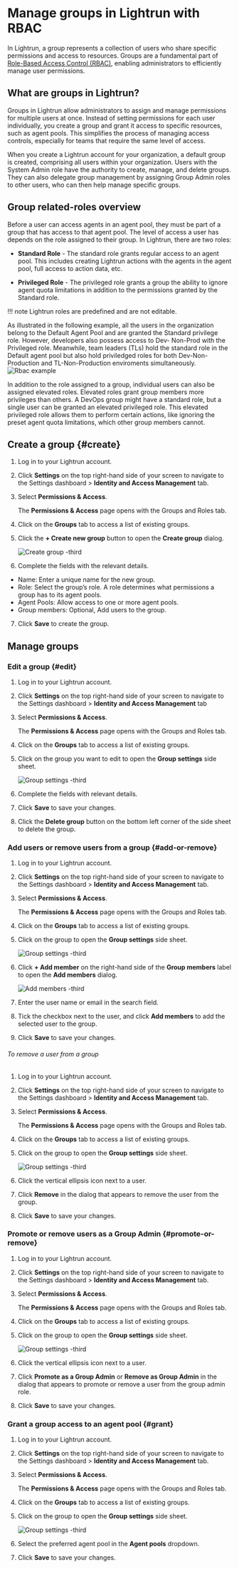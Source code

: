 # Manage groups in Lightrun with RBAC

In Lightrun, a group represents a collection of users who share specific permissions and access to resources. Groups are a fundamental part of [Role-Based Access Control (RBAC)](/rbac/overview), enabling administrators to efficiently manage user permissions.

## What are groups in Lightrun?

Groups in Lightrun allow administrators to assign and manage permissions for multiple users at once. Instead of setting permissions for each user individually, you create a group and grant it access to specific resources, such as agent pools. This simplifies the process of managing access controls, especially for teams that require the same level of access.

When you create a Lightrun account for your organization, a default group is created, comprising all users within your organization. Users with the System Admin role have the authority to create, manage, and delete groups. They can also delegate group management by assigning Group Admin roles to other users, who can then help manage specific groups.

## Group related-roles overview

Before a user can access agents in an agent pool, they must be part of a group that has access to that agent pool. The level of access a user has depends on the role assigned to their group. In Lightrun, there are two roles: 

- **Standard Role** - The standard role grants regular access to an agent pool. This includes creating Lightrun actions with the agents in the agent pool, full access to action data, etc. 

- **Privileged Role** - The privileged role grants a group the ability to ignore agent quota limitations in addition to the permissions granted by the Standard role. 

!!! note
	Lightrun roles are predefined and are not editable.

As illustrated in the following example, all the users in the organization belong to the Default Agent Pool and are granted the Standard privilege role. However, developers also possess access to Dev- Non-Prod with the Privileged role. Meanwhile, team leaders (TLs) hold the standard role in the Default agent pool but also hold priviledged roles for both Dev-Non-Production and TL-Non-Production enviroments simultaneously.
![Rbac example](../assets/images/rbac-example.png)

In addition to the role assigned to a group, individual users can also be assigned elevated roles. Elevated roles grant group members more privileges than others. A DevOps group might have a standard role, but a single user can be granted an elevated privileged role. This elevated privileged role allows them to perform certain actions, like ignoring the preset agent quota limitations, which other group members cannot.

## Create a group {#create}

1. Log in to your Lightrun account.
2. Click **Settings** on the top right-hand side of your screen to navigate to the Settings dashboard > **Identity and Access Management** tab.
3. Select **Permissions & Access**.
	
	The **Permissions & Access** page opens with the Groups and Roles tab.

4. Click on the **Groups** tab to access a list of existing groups.
5. Click the **+ Create new group** button to open the **Create group** dialog.

	![Create group -third](../assets/images/create-group-dialog.png)

6. Complete the fields with the relevant details.

  * Name: Enter a unique name for the new group.
  * Role: Select the group’s role. A role determines what permissions a group has to its agent pools.
  * Agent Pools: Allow access to one or more agent pools.
  * Group members: Optional, Add users to the group.

7. Click **Save** to create the group.

## Manage groups

### Edit a group {#edit}

1. Log in to your Lightrun account.
2. Click **Settings** on the top right-hand side of your screen to navigate to the Settings dashboard > **Identity and Access Management** tab
3. Select **Permissions & Access**.
	
	The **Permissions & Access** page opens with the Groups and Roles tab.

4. Click on the **Groups** tab to access a list of existing groups.
5. Click on the group you want to edit to open the **Group settings** side sheet.

	![Group settings -third](../assets/images/group-settings-sidesheet.png)

6. Complete the fields with relevant details.
7. Click **Save** to save your changes.
8. Click the **Delete group** button on the bottom left corner of the side sheet to delete the group.

### Add users or remove users from a group {#add-or-remove}

1. Log in to your Lightrun account.
2. Click **Settings** on the top right-hand side of your screen to navigate to the Settings dashboard > **Identity and Access Management** tab.
3. Select **Permissions & Access**.
	
	The **Permissions & Access** page opens with the Groups and Roles tab.

4. Click on the **Groups** tab to access a list of existing groups.
5. Click on the group to open the **Group settings** side sheet.

	![Group settings -third](../assets/images/group-settings-sidesheet.png)

6. Click **+ Add member** on the right-hand side of the **Group members** label to open the **Add members** dialog.

	![Add members -third](../assets/images/group-add-members.png)

7. Enter the user name or email in the search field. 
8. Tick the checkbox next to the user, and click **Add members** to add the selected user to the group.
9. Click **Save** to save your changes.

###### To remove a user from a group
1. Log in to your Lightrun account.
2. Click **Settings** on the top right-hand side of your screen to navigate to the Settings dashboard > **Identity and Access Management** tab.
3. Select **Permissions & Access**.
	
	The **Permissions & Access** page opens with the Groups and Roles tab.

4. Click on the **Groups** tab to access a list of existing groups.
5. Click on the group to open the **Group settings** side sheet.

	![Group settings -third](../assets/images/group-settings-sidesheet.png)

6. Click the vertical ellipsis icon next to a user.
7. Click **Remove** in the dialog that appears to remove the user from the group.
8. Click **Save** to save your changes.


### Promote or remove users as a Group Admin {#promote-or-remove}

1. Log in to your Lightrun account.
2. Click **Settings** on the top right-hand side of your screen to navigate to the Settings dashboard > **Identity and Access Management** tab.
3. Select **Permissions & Access**.
	
	The **Permissions & Access** page opens with the Groups and Roles tab.

4. Click on the **Groups** tab to access a list of existing groups.
5. Click on the group to open the **Group settings** side sheet.

	![Group settings -third](../assets/images/group-settings-sidesheet.png)

6. Click the vertical ellipsis icon next to a user.
7. Click **Promote as a Group Admin** or **Remove as Group Admin** in the dialog that appears to promote or remove a user from the group admin role.
8. Click **Save** to save your changes.

### Grant a group access to an agent pool {#grant}

1. Log in to your Lightrun account.
2. Click **Settings** on the top right-hand side of your screen to navigate to the Settings dashboard > **Identity and Access Management** tab.
3. Select **Permissions & Access**.
	
	The **Permissions & Access** page opens with the Groups and Roles tab.

4. Click on the **Groups** tab to access a list of existing groups.
5. Click on the group to open the **Group settings** side sheet.

	![Group settings -third](../assets/images/group-settings-sidesheet.png)

6. Select the preferred agent pool in the **Agent pools** dropdown.
7. Click **Save** to save your changes.
